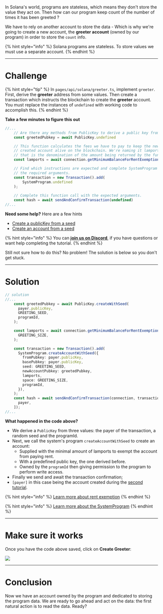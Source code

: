 In Solana's world, programs are stateless, which means they don't store the value they act on. Then how can our program keep count of the number of times it has been greeted ? 

We have to rely on another account to store the data - Which is why we're going to create a new account, the **greeter account** (owned by our program) in order to store the `count` info.

{% hint style="info" %}
Solana programs are stateless. To store values we must use a separate account.
{% endhint %}

----------------------------------

# Challenge

{% hint style="tip" %}
In `pages/api/solana/greeter.ts`, implement `greeter`. First, derive the **greeter** address from some values. Then create a transaction which instructs the blockchain to create the **greeter** account. You must replace the instances of `undefined` with working code to accomplish this.
{% endhint %}

**Take a few minutes to figure this out**

```typescript
//...
    // Are there any methods from PublicKey to derive a public key from a seed?
    const greetedPubkey = await PublicKey.undefined  

    // This function calculates the fees we have to pay to keep the newly 
    // created account alive on the blockchain. We're naming it lamports because
    // that is the denomination of the amount being returned by the function.
    const lamports = await connection.getMinimumBalanceForRentExemption(GREETING_SIZE);

    // Find which instructions are expected and complete SystemProgram with
    // the required arguments.
    const transaction = new Transaction().add(
        SystemProgram.undefined
    );
    
    // Complete this function call with the expected arguments. 
    const hash = await sendAndConfirmTransaction(undefined)
//...
```

**Need some help?** Here are a few hints
* [Create a publicKey from a seed](https://solana-labs.github.io/solana-web3.js/classes/PublicKey.html#createWithSeed)  
* [Create an account from a seed](https://solana-labs.github.io/solana-web3.js/classes/SystemProgram.html#createAccountWithSeed)  

{% hint style="info" %}
You can [**join us on Discord**](https://figment.io/devchat), if you have questions or want help completing the tutorial.
{% endhint %}

Still not sure how to do this? No problem! The solution is below so you don't get stuck.

----------------------------------

# Solution

```typescript
// solution
//...
    const greetedPubkey = await PublicKey.createWithSeed(
      payer.publicKey,
      GREETING_SEED,
      programId,
    );

    const lamports = await connection.getMinimumBalanceForRentExemption(
      GREETING_SIZE,
    );

    const transaction = new Transaction().add(
      SystemProgram.createAccountWithSeed({
        fromPubkey: payer.publicKey,
        basePubkey: payer.publicKey,
        seed: GREETING_SEED,
        newAccountPubkey: greetedPubkey,
        lamports,
        space: GREETING_SIZE,
        programId,
      }),
    );
    const hash = await sendAndConfirmTransaction(connection, transaction, [
      payer,
    ]);
//...
```

**What happened in the code above?**

* We derive a `PublicKey` from three values: the payer of the transaction, a random seed and the programId.
* Next, we call the system's program `createAccountWithSeed` to create an account:
  * Supplied with the minimal amount of lamports to exempt the account from paying rent.
  * With a predefined public key, the one derived before.
  * Owned by the `programId` then giving permission to the program to perform write access.  
* Finally we send and await the transaction confirmation; 
* `[payer]` in this case being the account created during the [second tutorial](https://learn.figment.io/tutorials/create-solana-keypair).

{% hint style="info" %}
[Learn more about rent exemption](https://docs.solana.com/developing/programming-model/accounts#rent-exemption)
{% endhint %}

{% hint style="info" %}
[Learn more about the SystemProgram](https://docs.solana.com/developing/runtime-facilities/programs#system-program)
{% endhint %}

----------------------------------

# Make sure it works

Once you have the code above saved, click on **Create Greeter**:

![](../../../.gitbook/assets/pathways/solana/solana-greeter.gif)

----------------------------------

# Conclusion

Now we have an account owned by the program and dedicated to storing the program data. We are ready to go ahead and act on the data: the first natural action is to read the data. Ready?
